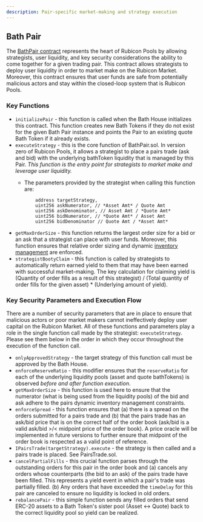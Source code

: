 ```yaml
---
description: Pair-specific market-making and strategy execution
---
```


## Bath Pair

The [BathPair contract](https://github.com/RubiconDeFi/rubicon\_protocol/blob/master/contracts/rubiconPools/BathPair.sol) represents the heart of Rubicon Pools by allowing strategists, user liquidity, and key security considerations the ability to come together for a given trading pair. This contract allows strategists to deploy user liquidity in order to market make on the Rubicon Market. Moreover, this contract ensures that user funds are safe from potentially malicious actors and stay within the closed-loop system that is Rubicon Pools.

### Key Functions

* `initializePair` - this function is called when the Bath House initializes this contract. This function creates new Bath Tokens if they do not exist for the given Bath Pair instance and points the Pair to an existing quote Bath Token if it already exists.
* `executeStrategy` - this is the core function of BathPair.sol. In version zero of Rubicon Pools, it allows a strategist to place a pairs trade (ask and bid) with the underlying bathToken liquidity that is managed by this Pair. _This function is the entry point for strategists to market make and leverage user liquidity._
  *   The parameters provided by the strategist when calling this function are:&#x20;

      ```
          address targetStrategy,
          uint256 askNumerator, // *Asset Amt* / Quote Amt
          uint256 askDenominator, // Asset Amt / *Quote Amt*
          uint256 bidNumerator, // *Quote Amt* / Asset Amt
          uint256 bidDenominator // Quote Amt / *Asset Amt*
      ```
* `getMaxOrderSize` - this function returns the largest order size for a bid or an ask that a strategist can place with user funds. Moreover, this function ensures that relative order sizing and dynamic [inventory management](/docs/protocol/rubicon-pools/rubicon-pools#constraints-and-risk-parameters) are enforced.
* `strategistBootyClaim` - this function is called by strategists to automatically return earned yield to them that may have been earned with successful market-making. The key calculation for claiming yield is (Quantity of order fills as a result of this strategist) / (Total quantity of order fills for the given asset) \* (Underlying amount of yield).

### Key Security Parameters and Execution Flow

There are a number of security parameters that are in place to ensure that malicious actors or poor market makers cannot ineffectively deploy user capital on the Rubicon Market. All of these functions and parameters play a role in the single function call made by the strategist: `executeStrategy`. Please see them below in the order in which they occur throughout the execution of the function call.

* `onlyApprovedStrategy` - the target strategy of this function call must be approved by the Bath House.
* `enforceReserveRatio` - this modifier ensures that the `reserveRatio` for each of the underlying liquidity pools (asset and quote bathTokens) is observed _before and after function execution_.
* `getMaxOrderSize` - this function is used here to ensure that the numerator (what is being used from the liquidity pools) of the bid and ask adhere to the pairs dynamic inventory management constraints.
* `enforceSpread` - this function ensures that (a) there is a spread on the orders submitted for a pairs trade and (b) that the pairs trade has an ask/bid price that is on the correct half of the order book (ask/bid is a valid ask/bid >/< midpoint price of the order book). A price oracle will be implemented in future versions to further ensure that midpoint of the order book is respected as a valid point of reference.
* `IPairsTrade(targetStrategy).execute` - the strategy is then called and a pairs trade is placed. See PairsTrade.sol.
* `cancelPartialFills` - this crucial function parses through the outstanding orders for this pair in the order book and (a) cancels any orders whose counterparts (the bid to an ask) of the pairs trade have been filled. This represents a yield event in which a pair's trade was partially filled. (b) Any orders that have exceeded the `timeDelay` for this pair are canceled to ensure no liquidity is locked in old orders.
* `rebalancePair` - this simple function sends any filled orders that send ERC-20 assets to a Bath Token's sister pool (Asset <-> Quote) back to the correct liquidity pool so yield can be realized.&#x20;
